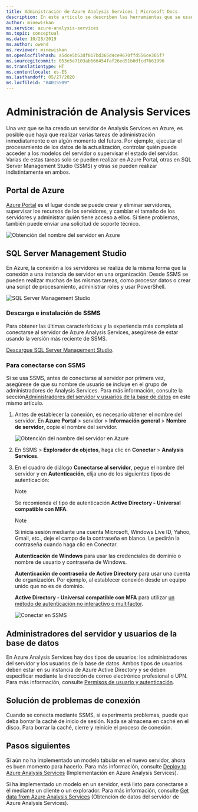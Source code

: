 ```yaml
---
title: Administración de Azure Analysis Services | Microsoft Docs
description: En este artículo se describen las herramientas que se usan para controlar las tareas de administración y gestión de un servidor de Azure Analysis Services.
author: minewiskan
ms.service: azure-analysis-services
ms.topic: conceptual
ms.date: 10/28/2019
ms.author: owend
ms.reviewer: minewiskan
ms.openlocfilehash: a5dce5b53df817bd365d4ce9670ffd556ce365f7
ms.sourcegitcommit: 053e5e7103ab666454faf26ed51b0dfcd7661996
ms.translationtype: HT
ms.contentlocale: es-ES
ms.lasthandoff: 05/27/2020
ms.locfileid: "84015509"
---
```

# <a name="manage-analysis-services"></a>Administración de Analysis Services
Una vez que se ha creado un servidor de Analysis Services en Azure, es posible que haya que realizar varias tareas de administración inmediatamente o en algún momento del futuro. Por ejemplo, ejecutar el procesamiento de los datos de la actualización, controlar quién puede acceder a los modelos del servidor o supervisar el estado del servidor. Varias de estas tareas solo se pueden realizar en Azure Portal, otras en SQL Server Management Studio (SSMS) y otras se pueden realizar indistintamente en ambos.

## <a name="azure-portal"></a>Portal de Azure
[Azure Portal](https://portal.azure.com/) es el lugar donde se puede crear y eliminar servidores, supervisar los recursos de los servidores, y cambiar el tamaño de los servidores y administrar quién tiene acceso a ellos.  Si tiene problemas, también puede enviar una solicitud de soporte técnico.

![Obtención del nombre del servidor en Azure](./media/analysis-services-manage/aas-manage-portal.png)

## <a name="sql-server-management-studio"></a>SQL Server Management Studio
En Azure, la conexión a los servidores se realiza de la misma forma que la conexión a una instancia de servidor en una organización. Desde SSMS se pueden realizar muchas de las mismas tareas, como procesar datos o crear una script de procesamiento, administrar roles y usar PowerShell.
  
![SQL Server Management Studio](./media/analysis-services-manage/aas-manage-ssms.png)

### <a name="download-and-install-ssms"></a>Descarga e instalación de SSMS
Para obtener las últimas características y la experiencia más completa al conectarse al servidor de Azure Analysis Services, asegúrese de estar usando la versión más reciente de SSMS. 

[Descargue SQL Server Management Studio](https://docs.microsoft.com/sql/ssms/download-sql-server-management-studio-ssms).


### <a name="to-connect-with-ssms"></a>Para conectarse con SSMS
 Si se usa SSMS, antes de conectarse al servidor por primera vez, asegúrese de que su nombre de usuario se incluye en el grupo de administradores de Analysis Services. Para más información, consulte la sección[Administradores del servidor y usuarios de la base de datos](#server-administrators-and-database-users) en este mismo artículo.

1. Antes de establecer la conexión, es necesario obtener el nombre del servidor. En **Azure Portal** > servidor > **Información general** > **Nombre de servidor**, copie el nombre del servidor.
   
    ![Obtención del nombre del servidor en Azure](./media/analysis-services-deploy/aas-deploy-get-server-name.png)
2. En SSMS > **Explorador de objetos**, haga clic en **Conectar** > **Analysis Services**.
3. En el cuadro de diálogo **Conectarse al servidor**, pegue el nombre del servidor y en **Autenticación**, elija uno de los siguientes tipos de autenticación:   
    > [!NOTE]
    > Se recomienda el tipo de autenticación **Active Directory - Universal compatible con MFA**.

    > [!NOTE]
    > Si inicia sesión mediante una cuenta Microsoft, Windows Live ID, Yahoo, Gmail, etc., deje el campo de la contraseña en blanco. Le pedirán la contraseña cuando haga clic en Conectar.

    **Autenticación de Windows** para usar las credenciales de dominio o nombre de usuario y contraseña de Windows.

    **Autenticación de contraseña de Active Directory** para usar una cuenta de organización. Por ejemplo, al establecer conexión desde un equipo unido que no es de dominio.

    **Active Directory - Universal compatible con MFA** para utilizar [un método de autenticación no interactivo o multifactor](../azure-sql/database/authentication-mfa-ssms-overview.md). 
   
    ![Conectar en SSMS](./media/analysis-services-manage/aas-manage-connect-ssms.png)

## <a name="server-administrators-and-database-users"></a>Administradores del servidor y usuarios de la base de datos
En Azure Analysis Services hay dos tipos de usuarios: los administradores del servidor y los usuarios de la base de datos. Ambos tipos de usuarios deben estar en su instancia de Azure Active Directory y se deben especificar mediante la dirección de correo electrónico profesional o UPN. Para más información, consulte [Permisos de usuario y autenticación](analysis-services-manage-users.md).


## <a name="troubleshooting-connection-problems"></a>Solución de problemas de conexión
Cuando se conecta mediante SSMS, si experimenta problemas, puede que deba borrar la caché de inicio de sesión. Nada se almacena en caché en el disco. Para borrar la caché, cierre y reinicie el proceso de conexión. 

## <a name="next-steps"></a>Pasos siguientes
Si aún no ha implementado un modelo tabular en el nuevo servidor, ahora es buen momento para hacerlo. Para más información, consulte [Deploy to Azure Analysis Services](analysis-services-deploy.md) (Implementación en Azure Analysis Services).

Si ha implementado un modelo en un servidor, está listo para conectarse a él mediante un cliente o un explorador. Para más información, consulte [Get data from Azure Analysis Services](analysis-services-connect.md) (Obtención de datos del servidor de Azure Analysis Services).


